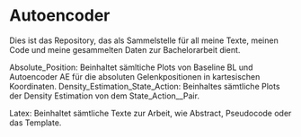 # Autoencoder

Dies ist das Repository, das als Sammelstelle für all meine Texte, meinen Code und meine gesammelten Daten zur Bachelorarbeit dient.

Absolute_Position: Beinhaltet sämltiche Plots von Baseline BL und Autoencoder AE für die absoluten Gelenkpositionen in kartesischen Koordinaten.
Density_Estimation_State_Action: Beinhaltes sämtliche Plots der Density Estimation von dem State_Action__Pair.

Latex: Beinhaltet sämtliche Texte zur Arbeit, wie Abstract, Pseudocode oder das Template.

